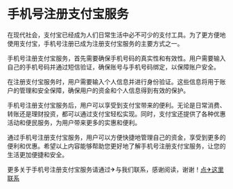 # 手机号注册支付宝服务

在现代社会，支付宝已经成为人们日常生活中必不可少的支付工具。为了更方便地使用支付宝，手机号注册已成为注册支付宝服务的主要方式之一。

手机号注册支付宝服务，首先需要确保手机号码的真实性和有效性。用户需要输入自己的手机号码并通过短信验证，确保账号与手机号码绑定，以保障账户安全。

在注册支付宝服务时，用户需要输入个人信息并进行身份验证。这些信息将用于账户的管理和安全保障，确保用户的资金和个人信息得到有效的保护。

手机号注册支付宝服务后，用户可以享受到支付宝带来的便利。无论是日常消费、转账还是理财投资，都可以通过支付宝轻松实现。同时，支付宝还提供了各种优惠活动和便民服务，为用户带来更多的实惠和便利。

通过手机号注册支付宝服务，用户可以方便快捷地管理自己的资金，享受到更多的便利和优惠。希望以上内容能够帮助您更好地了解手机号注册支付宝服务，让您的生活更加便捷和安全。

更多关于手机号注册支付宝服务请通过✈与我们联系，感谢阅读，谢谢！[点✈这里联系](https://ss.k02.cc)